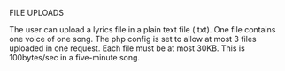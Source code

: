 FILE UPLOADS

The user can upload a lyrics file in a plain text file (.txt).
One file contains one voice of one song.
The php config is set to allow at most 3 files uploaded in one request.
Each file must be at most 30KB. This is 100bytes/sec in a five-minute song.